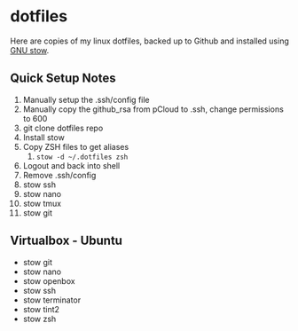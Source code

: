 # dotfiles

Here are copies of my linux dotfiles, backed up to Github and installed using [GNU stow](https://taihen.org/managing-dotfiles-with-gnu-stow/).

## Quick Setup Notes

1. Manually setup the .ssh/config file
2. Manually copy the github_rsa from pCloud to .ssh, change permissions to 600
3. git clone dotfiles repo
4. Install stow
5. Copy ZSH files to get aliases
    1. ```stow -d ~/.dotfiles zsh```
6. Logout and back into shell
7. Remove .ssh/config
8. stow ssh
9. stow nano
10. stow tmux
11. stow git

## Virtualbox - Ubuntu

* stow git
* stow nano
* stow openbox
* stow ssh
* stow terminator
* stow tint2
* stow zsh
